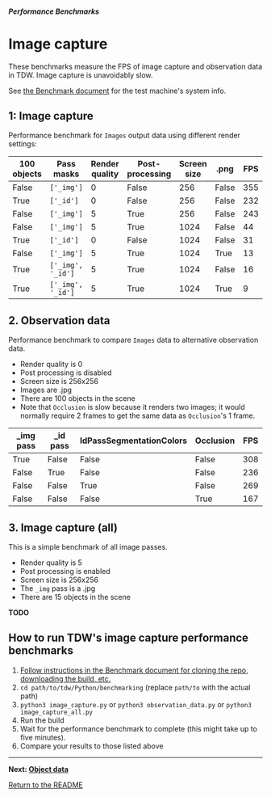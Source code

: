 ##### Performance Benchmarks

# Image capture

These benchmarks measure the FPS of image capture and observation data in TDW. Image capture is unavoidably slow.

See [the Benchmark document](benchmark.md) for the test machine's system info.

## 1: Image capture

Performance benchmark for `Images` output data using different render settings:

| 100 objects | Pass masks        | Render quality | Post-processing | Screen size | .png  | FPS  |
| ----------- | ----------------- | -------------- | --------------- | ----------- | ----- | ---- |
| False       | `['_img']`        | 0              | False           | 256         | False | 355  |
| True        | `['_id']`         | 0              | False           | 256         | False | 232  |
| False       | `['_img']`        | 5              | True            | 256         | False | 243  |
| False       | `['_img']`        | 5              | True            | 1024        | False | 44   |
| True        | `['_id']`         | 0              | False           | 1024        | False | 31   |
| False       | `['_img']`        | 5              | True            | 1024        | True  | 13   |
| True        | `['_img', '_id']` | 5              | True            | 1024        | False | 16   |
| True        | `['_img', '_id']` | 5              | True            | 1024        | True  | 9    |

## 2. Observation data

Performance benchmark to compare `Images` data to alternative observation data. 

- Render quality is 0
- Post processing is disabled
- Screen size is 256x256
- Images are .jpg
- There are 100 objects in the scene
- Note that `Occlusion` is slow because it renders two images; it would normally require 2 frames to get the same data as `Occlusion`'s 1 frame.

| _img pass | _id pass | IdPassSegmentationColors | Occlusion | FPS  |
| --------- | -------- | ------------------------ | --------- | ---- |
| True      | False    | False                    | False     | 308  |
| False     | True     | False                    | False     | 236  |
| False     | False    | True                     | False     | 269  |
| False     | False    | False                    | True      | 167  |

## 3. Image capture (all)

This is a simple benchmark of all image passes.

- Render quality is 5
- Post processing is enabled
- Screen size is 256x256
- The `_img` pass is a .jpg
- There are 15 objects in the scene

**TODO**

## How to run TDW's image capture performance benchmarks

1. [Follow instructions in the Benchmark document for cloning the repo, downloading the build, etc.](benchmark.md)
2. `cd path/to/tdw/Python/benchmarking` (replace `path/to` with the actual path)
3. `python3 image_capture.py` or `python3 observation_data.py` or `python3 image_capture_all.py`
4. Run the build
5. Wait for the performance benchmark to complete (this might take up to five minutes).
6. Compare your results to those listed above


***

**Next: [Object data](object_data.md)**

[Return to the README](../../README.md)